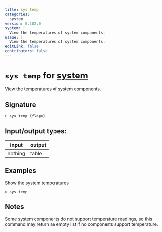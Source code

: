 ```yaml
---
title: sys temp
categories: |
  system
version: 0.102.0
system: |
  View the temperatures of system components.
usage: |
  View the temperatures of system components.
editLink: false
contributors: false
---
```

<!-- This file is automatically generated. Please edit the command in https://github.com/nushell/nushell instead. -->

# `sys temp` for [system](/commands/categories/system.md)

<div class='command-title'>View the temperatures of system components.</div>

## Signature

```> sys temp {flags} ```


## Input/output types:

| input   | output |
| ------- | ------ |
| nothing | table  |

## Examples

Show the system temperatures
```nu
> sys temp

```

## Notes
Some system components do not support temperature readings, so this command may return an empty list if no components support temperature.